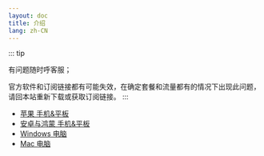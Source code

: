 ```yaml
---
layout: doc
title: 介绍
lang: zh-CN
---
```


::: tip

有问题随时呼客服；

官方软件和订阅链接都有可能失效，在确定套餐和流量都有的情况下出现此问题，请回本站重新下载或获取订阅链接。
:::

- [苹果 手机&平板](./ios)
- [安卓与鸿蒙 手机&平板](./android)
- [Windows 电脑](./windows)
- [Mac 电脑](./mac)